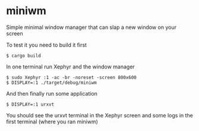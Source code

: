 # miniwm

Simple minimal window manager that can slap a new window on your screen

To test it you need to build it first

```console
$ cargo build
```

In one terminal run Xephyr and the window manager

```console
$ sudo Xephyr :1 -ac -br -noreset -screen 800x600
$ DISPLAY=:1 ./target/debug/miniwm
```

And then finally run some application

```console
$ DISPLAY=:1 urxvt
```

You should see the urxvt terminal in the Xephyr screen and some logs in the first terminal (where you ran miniwm)

